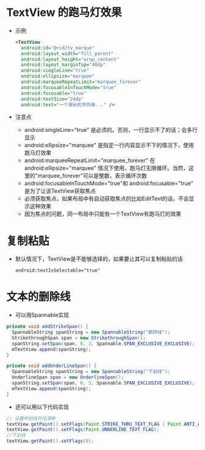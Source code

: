 # TextView 的跑马灯效果

- 示例

  ```xml
  <TextView
    android:id="@+id/tv_marque"
    android:layout_width="fill_parent"
    android:layout_height="wrap_content"
    android:layout_marginTop="40dp"
    android:singleLine="true"
    android:ellipsize="marquee"
    android:marqueeRepeatLimit="marquee_forever"
    android:focusableInTouchMode="true"
    android:focusable="true"
    android:textSize="24dp"
    android:text="一个很长的字符串..." />
  ```

- 注意点

  - android:singleLine="true" 是必须的。否则，一行显示不了的话；会多行显示
  - android:ellipsize="marquee" 是指定一行内容显示不下的情况下，使用跑马灯效果
  - android:marqueeRepeatLimit="marquee_forever" 在 android:ellipsize="marquee" 情况下使用，跑马灯无限循环。当然，这里的"marquee_forever"可以是整数，表示循环次数
  - android:focusableInTouchMode="true"和 android:focusable="true" 是为了让该TextView获取焦点
  - 必须获取焦点，如果布局中有自动获取焦点的比如EditText的话，不会显示这种效果
  - 因为焦点的问题，同一布局中只能有一个TextView有跑马灯的效果

# 复制粘贴

- 默认情况下，TextView是不能够选择的，如果要让其可以复制粘贴的话

  ```xml
  android:textIsSelectable="true"
  ```

# 文本的删除线

- 可以用Spannable实现

```java
private void addStrikeSpan() {  
  SpannableString spanString = new SpannableString("删除线");  
  StrikethroughSpan span = new StrikethroughSpan();  
  spanString.setSpan(span, 0, 3, Spannable.SPAN_EXCLUSIVE_EXCLUSIVE);  
  mTextView.append(spanString);  
}

private void addUnderLineSpan() {  
  SpannableString spanString = new SpannableString("下划线");  
  UnderlineSpan span = new UnderlineSpan();  
  spanString.setSpan(span, 0, 3, Spannable.SPAN_EXCLUSIVE_EXCLUSIVE);  
  mTextView.append(spanString);  
}
```

- 还可以用以下代码实现

```java
// 设置中划线并加清晰
textView.getPaint().setFlags(Paint.STRIKE_THRU_TEXT_FLAG | Paint.ANTI_ALIAS_FLAG);
textView.getPaint().setFlags(Paint.UNDERLINE_TEXT_FLAG);
//下划线
textView.getPaint().setFlags(0);
```
